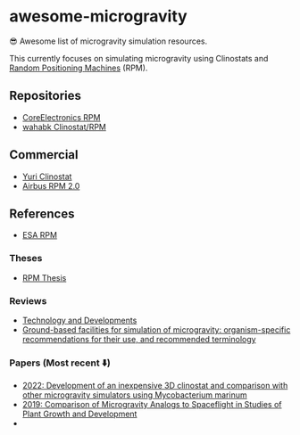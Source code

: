 # awesome-microgravity
😎 Awesome list of microgravity simulation resources.

This currently focuses on simulating microgravity using Clinostats and [Random Positioning Machines](https://en.wikipedia.org/wiki/Random_positioning_machine) (RPM).

## Repositories

- [CoreElectronics RPM](https://github.com/CoreElectronics/CE-Random-Positioning-Machine)
- [wahabk Clinostat/RPM](https://github.com/wahabk/Clinostat)

## Commercial

- [Yuri Clinostat](https://yurigravity.com/platform)
- [Airbus RPM 2.0](https://airbusdefenceandspacenetherlands.nl/products/rpm-2-0/)


## References

- [ESA RPM](https://www.esa.int/ESA_Multimedia/Videos/2019/04/Random_Positioning_Machine)

### Theses

- [RPM Thesis](https://webthesis.biblio.polito.it/secure/27631/1/tesi.pdf)

### Reviews

- [Technology and Developments](https://link.springer.com/content/pdf/10.1007/s12217-008-9043-2.pdf)
- [Ground-based facilities for simulation of microgravity: organism-specific recommendations for their use, and recommended terminology
](https://pubmed.ncbi.nlm.nih.gov/23252378/)

### Papers (Most recent ⬇️)

- [2022: Development of an inexpensive 3D clinostat and comparison with other microgravity simulators using Mycobacterium marinum](https://www.frontiersin.org/journals/space-technologies/articles/10.3389/frspt.2022.1032610/full#SM1)
- [2019: Comparison of Microgravity Analogs to Spaceflight in Studies of Plant Growth and Development
](https://www.frontiersin.org/journals/plant-science/articles/10.3389/fpls.2019.01577/full)
- 

<!-- TODO ALL CONTRIBUTORS-->
